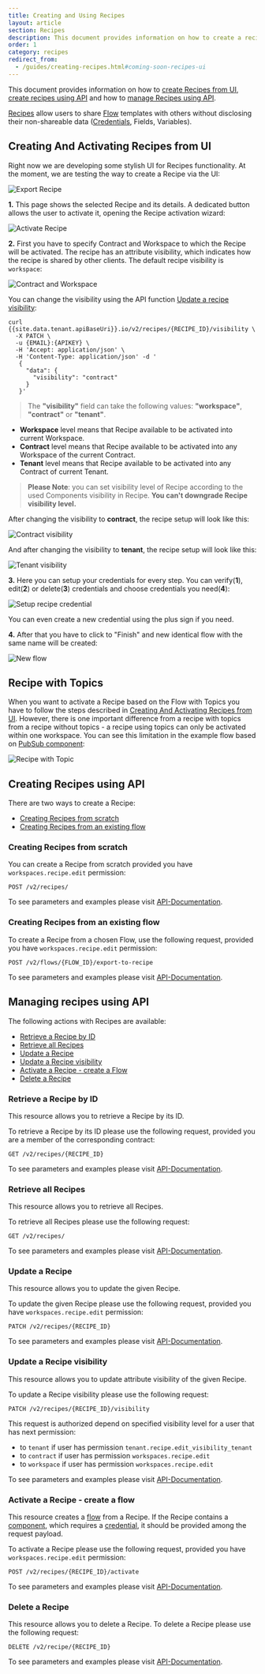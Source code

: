 ```yaml
---
title: Creating and Using Recipes
layout: article
section: Recipes
description: This document provides information on how to create a recipe, and how to use them.
order: 1
category: recipes
redirect_from:
  - /guides/creating-recipes.html#coming-soon-recipes-ui
---
```


This document provides information on how to [create Recipes from UI](#creating-recipes-from-ui), [create recipes using API](#creating-recipes-using-api) and how to [manage Recipes using API](#managing-recipes-using-api).

[Recipes](/getting-started/recipes) allow users to share [Flow](/getting-started/integration-flow) templates with others without disclosing their non-shareable data ([Credentials](/getting-started/credential), Fields, Variables).
​
## Creating And Activating Recipes from UI

Right now we are developing some stylish UI for Recipes functionality. At the moment, we are testing the way to create a Recipe via the UI:

![Export Recipe](/assets/img/integrator-guide/creating-recipes/export-recipe.png)

  **1.** This page shows the selected Recipe and its details. A dedicated button allows the user to activate it, opening the Recipe activation wizard:

![Activate Recipe](/assets/img/integrator-guide/creating-recipes/activate-recipe.png)

  **2.** First you have to specify Contract and Workspace to which the Recipe will be activated. The recipe has an attribute visibility, which indicates how the recipe is shared by other clients. The default recipe visibility is `workspace`:

![Contract and Workspace](/assets/img/integrator-guide/creating-recipes/specify.png)

You can change the visibility using the API function [Update a recipe visibility](#update-a-recipe-visibility):

```
curl {{site.data.tenant.apiBaseUri}}.io/v2/recipes/{RECIPE_ID}/visibility \
  -X PATCH \
  -u {EMAIL}:{APIKEY} \
  -H 'Accept: application/json' \
  -H 'Content-Type: application/json' -d '
   {
     "data": {
       "visibility": "contract"
     }
   }'
```

> The **"visibility"** field can take the following values: **"workspace"**, **"contract"** or **"tenant"**.

*   **Workspace** level means that Recipe available to be activated into current Workspace.
*   **Contract** level means that Recipe available to be activated into any Workspace of the current Contract.
*   **Tenant** level means that Recipe available to be activated into any Contract of current Tenant.

> **Please Note**: you can set visibility level of Recipe according to the used Components visibility in Recipe. **You can't downgrade Recipe visibility level.**


After changing the visibility to **contract**, the recipe setup will look like this:

![Contract visibility](/assets/img/integrator-guide/creating-recipes/contract-visibility.png)

And after changing the visibility to **tenant**, the recipe setup will look like this:

![Tenant visibility](/assets/img/integrator-guide/creating-recipes/tenant-visibility.png)

  **3.** Here you can setup your credentials for every step. You can verify(**1**), edit(**2**) or delete(**3**) credentials and choose credentials you need(**4**):

![Setup recipe credential](/assets/img/integrator-guide/creating-recipes/recipe-cred-setup.png)

You can even create a new credential using the plus sign if you need.

  **4.** After that you have to click to "Finish" and new identical flow with the same name will be created:

![New flow](/assets/img/integrator-guide/creating-recipes/new-flow.png)

## Recipe with Topics

When you want to activate a Recipe based on the Flow with Topics you have to follow the steps described in [Creating And Activating Recipes from UI](#creating-and-activating-recipes-from-ui). However, there is one important difference from a recipe with topics from a recipe without topics - a recipe using topics can only be activated within one workspace. You can see this limitation in the example flow based on [PubSub component](/components/pub-sub/index):

![Recipe with Topic](/assets/img/integrator-guide/creating-recipes/recipe-topic.png)

## Creating Recipes using API

There are two ways to create a Recipe:
​
*   [Creating Recipes from scratch](#creating-recipes-from-scratch)
*   [Creating Recipes from an existing flow](#creating-recipes-from-existing-flow)


### Creating Recipes from scratch

You can create a Recipe from scratch provided you have `workspaces.recipe.edit` permission:

```
POST /v2/recipes/
```

To see parameters and examples please visit [API-Documentation]({{site.data.tenant.apiDocsUri}}/v2#/recipes/post_recipes).

### Creating Recipes from an existing flow

To create a Recipe from a chosen Flow, use the following request, provided you have `workspaces.recipe.edit` permission:
​
```
POST /v2/flows/{FLOW_ID}/export-to-recipe
```

To see parameters and examples please visit [API-Documentation]({{site.data.tenant.apiDocsUri}}/v2#/recipes/post_flows__flow_id__export_to_recipe).

## Managing recipes using API

The following actions with Recipes are available:

*   [Retrieve a Recipe by ID](#retrieve-a-recipe-by-id)
*   [Retrieve all Recipes](#retrieve-all-recipes)
*   [Update a Recipe](#update-a-recipe)
*   [Update a Recipe visibility](#update-a-recipe-visibility)
*   [Activate a Recipe - create a Flow](#activate-a-recipe---create-a-flow)
*   [Delete a Recipe](#delete-a-recipe)

### Retrieve a Recipe by ID

This resource allows you to retrieve a Recipe by its ID.

To retrieve a Recipe by its ID please use the following request, provided you are a member of the corresponding contract:

```
GET /v2/recipes/{RECIPE_ID}
```

To see parameters and examples please visit [API-Documentation]({{site.data.tenant.apiDocsUri}}/v2#/recipes/get_recipes__recipe_id_).

### Retrieve all Recipes

This resource allows you to retrieve all Recipes.

To retrieve all Recipes please use the following request:

```
GET /v2/recipes/
```

To see parameters and examples please visit [API-Documentation]({{site.data.tenant.apiDocsUri}}/v2#/recipes/get_recipes).

### Update a Recipe

This resource allows you to update the given Recipe.

To update the given Recipe please use the following request, provided you have `workspaces.recipe.edit` permission:

```
PATCH /v2/recipes/{RECIPE_ID}
```

To see parameters and examples please visit [API-Documentation]({{site.data.tenant.apiDocsUri}}/v2#/recipes/patch_recipes__recipe_id_).

### Update a Recipe visibility

This resource allows you to update attribute visibility of the given Recipe.

To update a Recipe visibility please use the following request:

```
PATCH /v2/recipes/{RECIPE_ID}/visibility
```

This request is authorized depend on specified visibility level for a user that has next permission:

*   to `tenant` if user has permission `tenant.recipe.edit_visibility_tenant`
*   to `contract` if user has permission `workspaces.recipe.edit`
*   to `workspace` if user has permission `workspaces.recipe.edit`

To see parameters and examples please visit [API-Documentation]({{site.data.tenant.apiDocsUri}}/v2#/recipes/patch_recipes__recipe_id__visibility).

### Activate a Recipe - create a flow

This resource creates a [flow](/getting-started/integration-flow) from a Recipe. If the Recipe contains a [component](/getting-started/integration-component), which requires a [credential](/getting-started/credential), it should be provided among the request payload.

To activate a Recipe please use the following request, provided you have `workspaces.recipe.edit` permission:

```
POST /v2/recipes/{RECIPE_ID}/activate
```

To see parameters and examples please visit [API-Documentation]({{site.data.tenant.apiDocsUri}}/v2#/recipes/post_recipes__recipe_id__activate).

### Delete a Recipe

This resource allows you to delete a Recipe. To delete a Recipe please use the
following request:

```
DELETE /v2/recipe/{RECIPE_ID}
```

To see parameters and examples please visit [API-Documentation]({{site.data.tenant.apiDocsUri}}/v2#/recipes/delete_recipes__recipe_id_).
